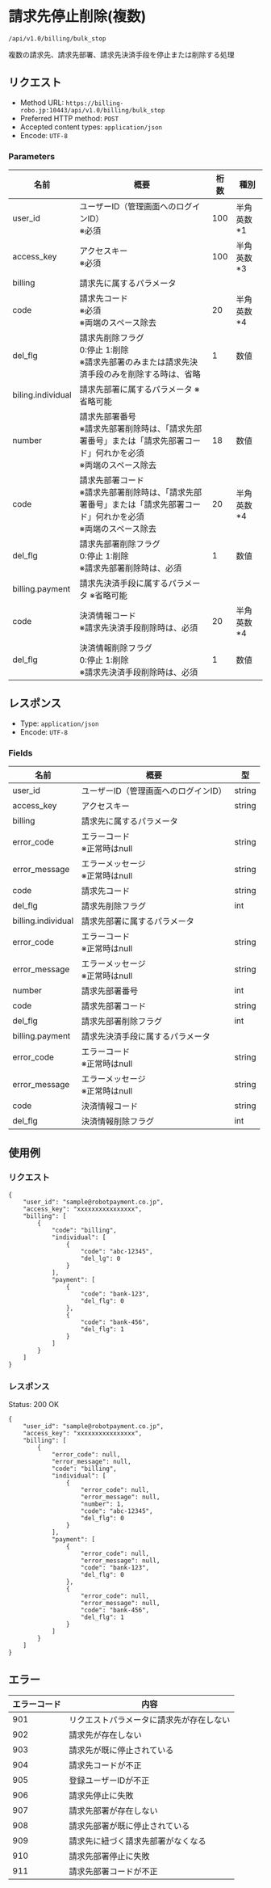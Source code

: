 # 請求先停止削除(複数)

`/api/v1.0/billing/bulk_stop`

複数の請求先、請求先部署、請求先決済手段を停止または削除する処理

## リクエスト
- Method URL: `https://billing-robo.jp:10443/api/v1.0/billing/bulk_stop`
- Preferred HTTP method: `POST`
- Accepted content types: `application/json`
- Encode: `UTF-8`

### Parameters

| 名前              | 概要                                                                                                                         | 桁数 | 種別       |
| ----------------- | ---------------------------------------------------------------------------------------------------------------------------- | ---- | ---------- |
| user_id           | ユーザーID（管理画面へのログインID） <br> ※必須                                                                              | 100  | 半角英数*1 |
| access_key        | アクセスキー <br> ※必須                                                                                                      | 100  | 半角英数*3 |
| billing           | 請求先に属するパラメータ                                                                                                     |      |            |
| code              | 請求先コード <br> ※必須 <br> ※両端のスペース除去                                                                             | 20   | 半角英数*4 |
| del_flg           | 請求先削除フラグ <br> 0:停止 1:削除 <br> ※請求先部署のみまたは請求先決済手段のみを削除する時は、省略                         | 1    | 数値       |
| biling.individual | 請求先部署に属するパラメータ ※省略可能                                                                                       |      |            |
| number            | 請求先部署番号 <br> ※請求先部署削除時は、「請求先部署番号」または「請求先部署コード」何れかを必須 <br> ※両端のスペース除去   | 18   | 数値       |
| code              | 請求先部署コード <br> ※請求先部署削除時は、「請求先部署番号」または「請求先部署コード」何れかを必須 <br> ※両端のスペース除去 | 20   | 半角英数*4 |
| del_flg           | 請求先部署削除フラグ <br> 0:停止 1:削除 <br> ※請求先部署削除時は、必須                                                       | 1    | 数値       |
| billing.payment   | 請求先決済手段に属するパラメータ ※省略可能                                                                                   |      |            |
| code              | 決済情報コード <br> ※請求先決済手段削除時は、必須                                                                            | 20   | 半角英数*4 |
| del_flg           | 決済情報削除フラグ <br> 0:停止 1:削除 <br> ※請求先決済手段削除時は、必須                                                     | 1    | 数値       |

## レスポンス

- Type: `application/json`
- Encode: `UTF-8`

### Fields

| 名前               | 概要                                 | 型     |
| ------------------ | ------------------------------------ | ------ |
| user_id            | ユーザーID（管理画面へのログインID） | string |
| access_key         | アクセスキー                         | string |
| billing            | 請求先に属するパラメータ             |        |
| error_code         | エラーコード <br> ※正常時はnull      | string |
| error_message      | エラーメッセージ <br> ※正常時はnull  | string |
| code               | 請求先コード                         | string |
| del_flg            | 請求先削除フラグ                     | int    |
| billing.individual | 請求先部署に属するパラメータ         |        |
| error_code         | エラーコード <br> ※正常時はnull      | string |
| error_message      | エラーメッセージ <br> ※正常時はnull  | string |
| number             | 請求先部署番号                       | int    |
| code               | 請求先部署コード                     | string |
| del_flg            | 請求先部署削除フラグ                 | int    |
| billing.payment    | 請求先決済手段に属するパラメータ     |        |
| error_code         | エラーコード <br> ※正常時はnull      | string |
| error_message      | エラーメッセージ <br> ※正常時はnull  | string |
| code               | 決済情報コード                       | string |
| del_flg            | 決済情報削除フラグ                   | int    |

## 使用例

### リクエスト

```
{
    "user_id": "sample@robotpayment.co.jp",
    "access_key": "xxxxxxxxxxxxxxxx",
    "billing": [
        {
            "code": "billing",
            "individual": [
                {
                    "code": "abc-12345",
                    "del_lg": 0
                }
            ],
            "payment": [
                {
                    "code": "bank-123",
                    "del_flg": 0
                },
                {
                    "code": "bank-456",
                    "del_flg": 1
                }
            ]
        }
    ]
}
```

### レスポンス

Status: 200 OK

```
{
    "user_id": "sample@robotpayment.co.jp",
    "access_key": "xxxxxxxxxxxxxxxx",
    "billing": [
        {
            "error_code": null,
            "error_message": null,
            "code": "billing",
            "individual": [
                {
                    "error_code": null,
                    "error_message": null,
                    "number": 1,
                    "code": "abc-12345",
                    "del_flg": 0
                }
            ],
            "payment": [
                {
                    "error_code": null,
                    "error_message": null,
                    "code": "bank-123",
                    "del_flg": 0
                },
                {
                    "error_code": null,
                    "error_message": null,
                    "code": "bank-456",
                    "del_flg": 1
                }
            ]
        }
    ]
}
```

## エラー

| エラーコード | 内容                                     |
| ------------ | ---------------------------------------- |
| 901          | リクエストパラメータに請求先が存在しない |
| 902          | 請求先が存在しない                       |
| 903          | 請求先が既に停止されている               |
| 904          | 請求先コードが不正                       |
| 905          | 登録ユーザーIDが不正                     |
| 906          | 請求先停止に失敗                         |
| 907          | 請求先部署が存在しない                   |
| 908          | 請求先部署が既に停止されている           |
| 909          | 請求先に紐づく請求先部署がなくなる       |
| 910          | 請求先部署停止に失敗                     |
| 911          | 請求先部署コードが不正                   |